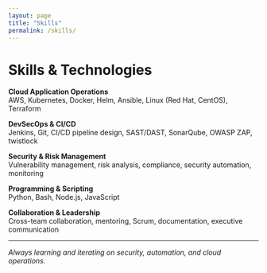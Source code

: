 ```yaml
---
layout: page
title: "Skills"
permalink: /skills/
---
```


# Skills & Technologies

**Cloud Application Operations**  
AWS, Kubernetes, Docker, Helm, Ansible, Linux (Red Hat, CentOS), Terraform

**DevSecOps & CI/CD**  
Jenkins, Git, CI/CD pipeline design, SAST/DAST, SonarQube, OWASP ZAP, twistlock

**Security & Risk Management**  
Vulnerability management, risk analysis, compliance, security automation, monitoring

**Programming & Scripting**  
Python, Bash, Node.js, JavaScript

**Collaboration & Leadership**  
Cross-team collaboration, mentoring, Scrum, documentation, executive communication

---

*Always learning and iterating on security, automation, and cloud operations.*
